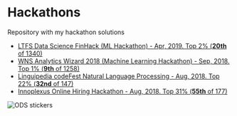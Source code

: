 # Hackathons
Repository with my hackathon solutions<br>
* <a href="https://github.com/kcostya/hackathons-solutions/tree/master/LTFS">LTFS Data Science FinHack (ML Hackathon) - Apr, 2019. Top 2% (<b>20th</b> of 1340)</a><br>
* <a href="https://github.com/kcostya/hackathons-solutions/tree/master/wns">WNS Analytics Wizard 2018 (Machine Learning Hackathon) - Sep, 2018. Top 1% (<b>9th</b> of 1258)</a><br>
* <a href="https://github.com/kcostya/hackathons-solutions/tree/master/linguipedia">Linguipedia codeFest Natural Language Processing - Aug, 2018. Top 22% (<b>32nd</b> of 147)</a><br>
* <a href="https://github.com/kcostya/hackathons-solutions/tree/master/innoplexus">Innoplexus Online Hiring Hackathon - Aug, 2018. Top 31% (<b>55th</b> of 177)</a><br>

![ODS stickers](https://github.com/kcostya/hackathons-solutions/blob/master/tag_hackathon.png)
